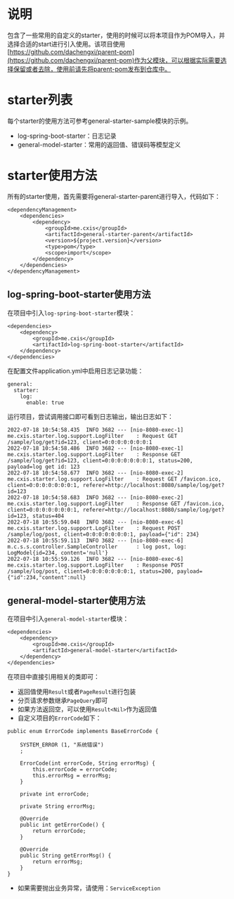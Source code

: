 # 说明

包含了一些常用的自定义的starter，使用的时候可以将本项目作为POM导入，并选择合适的start进行引入使用。该项目使用[https://github.com/dachengxi/parent-pom](https://github.com/dachengxi/parent-pom)作为父模块，可以根据实际需要选择保留或者去除，使用前请先将parent-pom发布到仓库中。

# starter列表

每个starter的使用方法可参考general-starter-sample模块的示例。

- log-spring-boot-starter：日志记录
- general-model-starter：常用的返回值、错误码等模型定义

# starter使用方法

所有的starter使用，首先需要将general-starter-parent进行导入，代码如下：

```
<dependencyManagement>
    <dependencies>
        <dependency>
            <groupId>me.cxis</groupId>
            <artifactId>general-starter-parent</artifactId>
            <version>${project.version}</version>
            <type>pom</type>
            <scope>import</scope>
        </dependency>
    </dependencies>
</dependencyManagement>
```

## log-spring-boot-starter使用方法

在项目中引入`log-spring-boot-starter`模块：

```
<dependencies>
    <dependency>
        <groupId>me.cxis</groupId>
        <artifactId>log-spring-boot-starter</artifactId>
    </dependency>
</dependencies>
```

在配置文件application.yml中启用日志记录功能：

```
general:
  starter:
    log:
      enable: true
```

运行项目，尝试调用接口即可看到日志输出，输出日志如下：

```
2022-07-18 10:54:58.435  INFO 3682 --- [nio-8080-exec-1] me.cxis.starter.log.support.LogFilter    : Request GET /sample/log/get?id=123, client=0:0:0:0:0:0:0:1
2022-07-18 10:54:58.486  INFO 3682 --- [nio-8080-exec-1] me.cxis.starter.log.support.LogFilter    : Response GET /sample/log/get?id=123, client=0:0:0:0:0:0:0:1, status=200, payload=log get id: 123
2022-07-18 10:54:58.677  INFO 3682 --- [nio-8080-exec-2] me.cxis.starter.log.support.LogFilter    : Request GET /favicon.ico, client=0:0:0:0:0:0:0:1, referer=http://localhost:8080/sample/log/get?id=123
2022-07-18 10:54:58.683  INFO 3682 --- [nio-8080-exec-2] me.cxis.starter.log.support.LogFilter    : Response GET /favicon.ico, client=0:0:0:0:0:0:0:1, referer=http://localhost:8080/sample/log/get?id=123, status=404
2022-07-18 10:55:59.048  INFO 3682 --- [nio-8080-exec-6] me.cxis.starter.log.support.LogFilter    : Request POST /sample/log/post, client=0:0:0:0:0:0:0:1, payload={"id": 234}
2022-07-18 10:55:59.113  INFO 3682 --- [nio-8080-exec-6] m.c.s.s.controller.SampleController      : log post, log: LogModel{id=234, content='null'}
2022-07-18 10:55:59.126  INFO 3682 --- [nio-8080-exec-6] me.cxis.starter.log.support.LogFilter    : Response POST /sample/log/post, client=0:0:0:0:0:0:0:1, status=200, payload={"id":234,"content":null}
```

## general-model-starter使用方法

在项目中引入`general-model-starter`模块：

```
<dependencies>
    <dependency>
        <groupId>me.cxis</groupId>
        <artifactId>general-model-starter</artifactId>
    </dependency>
</dependencies>
```

在项目中直接引用相关的类即可：
- 返回值使用`Result`或者`PageResult`进行包装
- 分页请求参数继承`PageQuery`即可
- 如果方法返回空，可以使用`Result<Nil>`作为返回值 
- 自定义项目的`ErrorCode`如下：

```
public enum ErrorCode implements BaseErrorCode {
    
    SYSTEM_ERROR (1, "系统错误")
    ;

    ErrorCode(int errorCode, String errorMsg) {
        this.errorCode = errorCode;
        this.errorMsg = errorMsg;
    }

    private int errorCode;
    
    private String errorMsg;
    
    @Override
    public int getErrorCode() {
        return errorCode;
    }

    @Override
    public String getErrorMsg() {
        return errorMsg;
    }
}
```
- 如果需要抛出业务异常，请使用：`ServiceException`